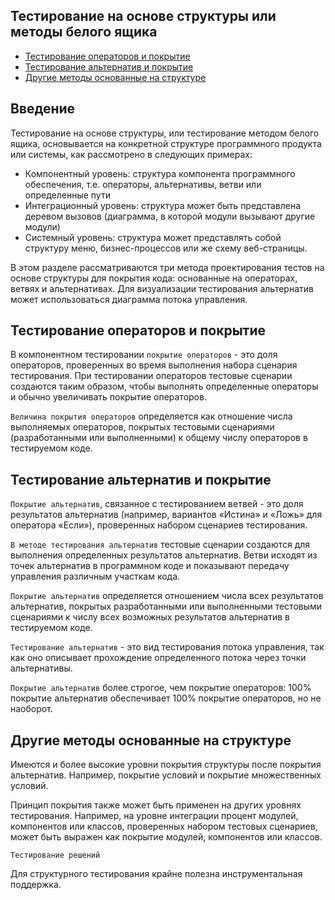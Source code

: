 ## Тестирование на основе структуры или методы белого ящика

- [Тестирование операторов и покрытие](<#Тестирование-операторов-и-покрытие>)
- [Тестирование альтернатив и покрытие](<#Тестирование-альтернатив-и-покрытие>)
- [Другие методы основанные на структуре](<#Другие-методы-основанные-на-структуре>)

## Введение

Тестирование на основе структуры, или тестирование методом белого ящика, основывается на конкретной структуре программного продукта или системы, как рассмотрено в следующих примерах:
- Компонентный уровень: структура компонента программного обеспечения, т.е. операторы, альтернативы, ветви или определенные пути
- Интеграционный уровень: структура может быть представлена деревом вызовов (диаграмма, в которой модули вызывают другие модули)
- Системный уровень: структура может представлять собой структуру меню, бизнес-процессов или же схему веб-страницы.

В этом разделе рассматриваются три метода проектирования тестов на основе структуры для покрытия кода: основанные на операторах, ветвях и альтернативах. Для визуализации тестирования альтернатив может использоваться диаграмма потока управления.

## Тестирование операторов и покрытие

В компонентном тестировании `покрытие операторов` - это доля операторов, проверенных во время выполнения набора сценария тестирования. При тестировании операторов тестовые сценарии создаются таким образом, чтобы выполнять определенные операторы и обычно увеличивать покрытие операторов.

`Величина покрытия операторов` определяется как отношение числа выполняемых операторов, покрытых тестовыми сценариями (разработанными или выполненными) к общему числу операторов в тестируемом коде.

## Тестирование альтернатив и покрытие

`Покрытие альтернатив`, связанное с тестированием ветвей - это доля результатов альтернатив (например, вариантов «Истина» и «Ложь» для оператора «Если»), проверенных набором сценариев тестирования.

`В методе тестирования альтернатив` тестовые сценарии создаются для выполнения определенных результатов альтернатив. Ветви исходят из точек альтернатив в программном коде и показывают передачу управления различным участкам кода.

`Покрытие альтернатив` определяется отношением числа всех результатов альтернатив, покрытых разработанными или выполненными тестовыми сценариями к числу всех возможных результатов альтернатив в тестируемом коде.

`Тестирование альтернатив` - это вид тестирования потока управления, так как оно описывает прохождение определенного потока через точки альтернативы.

`Покрытие альтернатив` более строгое, чем покрытие операторов: 100% покрытие альтернатив обеспечивает 100% покрытие операторов, но не наоборот.

## Другие методы основанные на структуре

Имеются и более высокие уровни покрытия структуры после покрытия альтернатив. Например, покрытие условий и покрытие множественных условий.

Принцип покрытия также может быть применен на других уровнях тестирования. Например, на уровне интеграции процент модулей, компонентов или классов, проверенных набором тестовых сценариев, может быть выражен как покрытие модулей, компонентов или классов.

`Тестирование решений`

Для структурного тестирования крайне полезна инструментальная поддержка.
